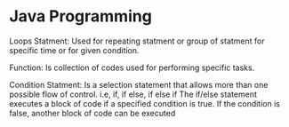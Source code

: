 # Java Programming

Loops Statment: Used for repeating statment or group of statment for specific time or for given condition.

Function: Is collection of codes used for performing specific tasks.

Condition Statment: Is a selection statement that allows more than one possible flow of control. i.e, if, if else, if else if
The if/else statement executes a block of code if a specified condition is true. If the condition is false, another block of code can be executed